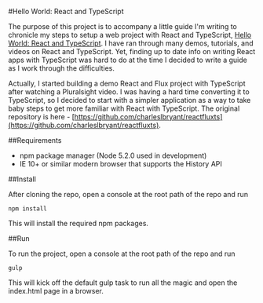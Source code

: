#Hello World: React and TypeScript

The purpose of this project is to accompany a little guide I'm writing to chronicle my steps to setup a web project with React and TypeScript, [Hello World: React and TypeScript](https://www.gitbook.com/book/charleslbryant/hello-world-react-and-typescript/details). I have ran through many demos, tutorials, and videos on React and TypeScript. Yet, finding up to date info on writing React apps with TypeScript was hard to do at the time I decided to write a guide as I work through the difficulties.

Actually, I started building a demo React and Flux project with TypeScript after watching a Pluralsight video. I was having a hard time converting it to TypeScript, so I decided to start with a simpler application as a way to take baby steps to get more familiar with React with TypeScript. The original repository is here - [https://github.com/charleslbryant/reactfluxts](https://github.com/charleslbryant/reactfluxts).

##Requirements

- npm package manager (Node 5.2.0 used in development)
- IE 10+ or similar modern browser that supports the History API

##Install

After cloning the repo, open a console at the root path of the repo and run

`npm install`

This will install the required npm packages.

##Run

To run the project, open a console at the root path of the repo and run

`gulp`

This will kick off the default gulp task to run all the magic and open the index.html page in a browser.